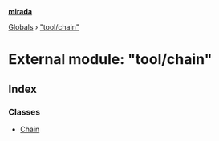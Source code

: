 **[mirada](../README.md)**

[Globals](../README.md) › ["tool/chain"](_tool_chain_.md)

# External module: "tool/chain"

## Index

### Classes

* [Chain](../classes/_tool_chain_.chain.md)